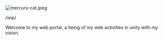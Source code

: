 
![mercury-cat.jpeg](https://github.com/Joe-mcgee/joe-mcgee.github.io/blob/issues/2/gtp-2/images/mercury-cat.jpeg)


/wip/

Welcome to my web portal, a tieing of my web activities in unity with my vision.
